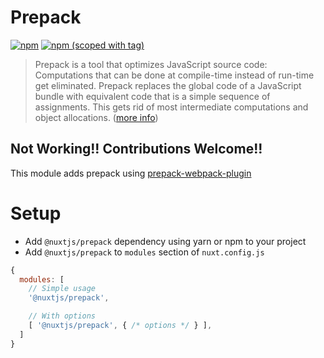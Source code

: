 # Prepack
[![npm](https://img.shields.io/npm/dt/@nuxtjs/prepack.svg?style=flat-square)](https://github.com/nuxt/modules/tree/master/modules/prepack)
[![npm (scoped with tag)](https://img.shields.io/npm/v/@nuxtjs/prepack/latest.svg?style=flat-square)](https://github.com/nuxt/modules/tree/master/modules/prepack)

> Prepack is a tool that optimizes JavaScript source code: Computations that can be done at compile-time instead of run-time get eliminated. 
> Prepack replaces the global code of a JavaScript bundle with equivalent code that is a simple sequence of assignments. 
> This gets rid of most intermediate computations and object allocations. ([more info](https://prepack.io))

## Not Working!! Contributions Welcome!!

This module adds prepack using [prepack-webpack-plugin](https://github.com/gajus/prepack-webpack-plugin)

# Setup
 
- Add `@nuxtjs/prepack` dependency using yarn or npm to your project
- Add `@nuxtjs/prepack` to `modules` section of `nuxt.config.js`
```js
{
  modules: [
    // Simple usage
    '@nuxtjs/prepack',

    // With options
    [ '@nuxtjs/prepack', { /* options */ } ],
  ]
}
```
